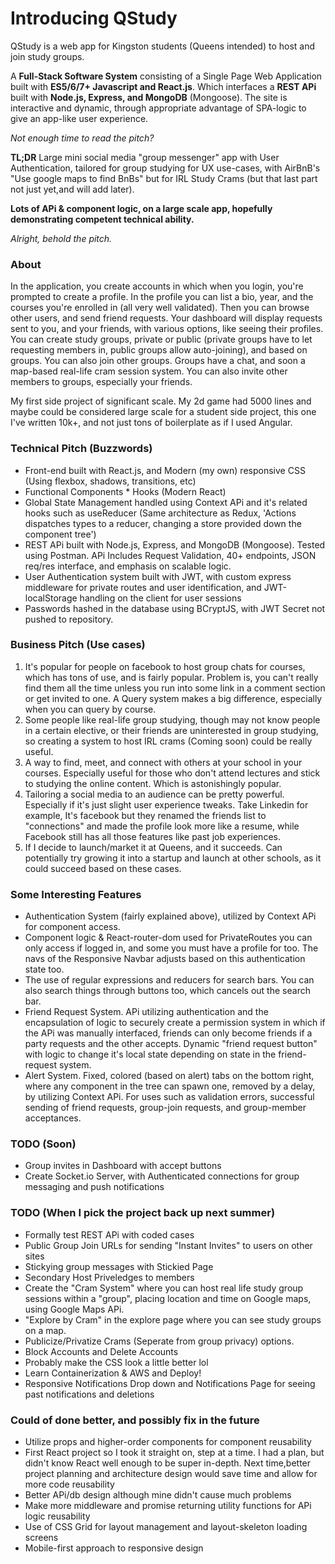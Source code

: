 # Introducing QStudy

QStudy is a web app for Kingston students (Queens intended) to host and join study groups. 

A **Full-Stack Software System** consisting of a Single Page Web Application built with **ES5/6/7+ Javascript and React.js**. Which interfaces a **REST APi** built with **Node.js, Express, and MongoDB** (Mongoose). The site is interactive and dynamic, through appropriate advantage of SPA-logic to give an app-like user experience. 

*Not enough time to read the pitch?*

**TL;DR** Large mini social media "group messenger" app with User Authentication, tailored for group studying for UX use-cases, with AirBnB's "Use google maps to find BnBs" but for IRL Study Crams (but that last part not just yet,and will add later).

**Lots of APi & component logic, on a large scale app, hopefully demonstrating competent technical ability.**

*Alright, behold the pitch.*

### About

In the application, you create accounts in which when you login, you're prompted to create a profile. In the profile you can list a bio, year, and the courses you're enrolled in (all very well validated). Then you can browse other users, and send friend requests. Your dashboard will display requests sent to you, and your friends, with various options, like seeing their profiles. You can create study groups, private or public (private groups have to let requesting members in, public groups allow auto-joining), and based on groups. You can also join other groups. Groups have a chat, and soon a map-based real-life cram session system. You can also invite other members to groups, especially your friends.

My first side project of significant scale. My 2d game had 5000 lines and maybe could be considered large scale for a student side project, this one I've written 10k+, and not just tons of boilerplate as if I used Angular.

### Technical Pitch (Buzzwords)

* Front-end built with React.js, and Modern (my own) responsive CSS (Using flexbox, shadows, transitions, etc)
* Functional Components * Hooks (Modern React)
* Global State Management handled using Context APi and it's related hooks such as useReducer (Same architecture as Redux, 'Actions dispatches types to a reducer, changing a store provided down the component tree')
* REST APi built with Node.js, Express, and MongoDB (Mongoose). Tested using Postman. APi Includes Request Validation, 40+ endpoints, JSON req/res interface, and emphasis on scalable logic.
* User Authentication system built with JWT, with custom express middleware for private routes and user identification, and JWT-localStorage handling on the client for user sessions
* Passwords hashed in the database using BCryptJS, with JWT Secret not pushed to repository.

### Business Pitch (Use cases)

1. It's popular for people on facebook to host group chats for courses, which has tons of use, and is fairly popular. Problem is, you can't really find them all the time unless you run into some link in a comment section or get invited to one. A Query system makes a big difference, especially when you can query by course.
2. Some people like real-life group studying, though may not know people in a certain elective, or their friends are uninterested in group studying, so creating a system to host IRL crams (Coming soon) could be really useful.
3. A way to find, meet, and connect with others at your school in your courses. Especially useful for those who don't attend lectures and stick to studying the online content. Which is astonishingly popular.
4. Tailoring a social media to an audience can be pretty powerful. Especially if it's just slight user experience tweaks. Take Linkedin for example, It's facebook but they renamed the friends list to "connections" and made the profile look more like a resume, while Facebook still has all those features like past job experiences.
5. If I decide to launch/market it at Queens, and it succeeds. Can potentially try growing it into a startup and launch at other schools, as it could succeed based on these cases.

### Some Interesting Features

* Authentication System (fairly explained above), utilized by Context APi for component access.
* Component logic & React-router-dom used for PrivateRoutes you can only access if logged in, and some you must have a profile for too. The navs of the Responsive Navbar adjusts based on this authentication state too.
* The use of regular expressions and reducers for search bars. You can also search things through buttons too, which cancels out the search bar.
* Friend Request System. APi utilizing authentication and the encapsulation of logic to securely create a permission system in which if the APi was manually interfaced, friends can only become friends if a party requests and the other accepts. Dynamic "friend request button" with logic to change it's local state depending on state in the friend-request system.
* Alert System. Fixed, colored (based on alert) tabs on the bottom right, where any component in the tree can spawn one, removed by a delay, by utilizing Context APi. For uses such as validation errors, successful sending of friend requests, group-join requests, and group-member acceptances.

### TODO (Soon)

* Group invites in Dashboard with accept buttons
* Create Socket.io Server, with Authenticated connections for group messaging and push notifications

### TODO (When I pick the project back up next summer)

* Formally test REST APi with coded cases
* Public Group Join URLs for sending "Instant Invites" to users on other sites
* Stickying group messages with Stickied Page
* Secondary Host Priveledges to members
* Create the "Cram System" where you can host real life study group sessions within a "group", placing location and time on Google maps, using Google Maps APi.
* "Explore by Cram" in the explore page where you can see study groups on a map.
* Publicize/Privatize Crams (Seperate from group privacy) options.
* Block Accounts and Delete Accounts
* Probably make the CSS look a little better lol
* Learn Containerization & AWS and Deploy!
* Responsive Notifications Drop down and Notifications Page for seeing past notifications and deletions

### Could of done better, and possibly fix in the future

* Utilize props and higher-order components for component reusability
* First React project so I took it straight on, step at a time. I had a plan, but didn't know React well enough to be super in-depth. Next time,better project planning and architecture design would save time and allow for more code reusability
* Better APi/db design although mine didn't cause much problems
* Make more middleware and promise returning utility functions for APi logic reusability
* Use of CSS Grid for layout management and layout-skeleton loading screens
* Mobile-first approach to responsive design

